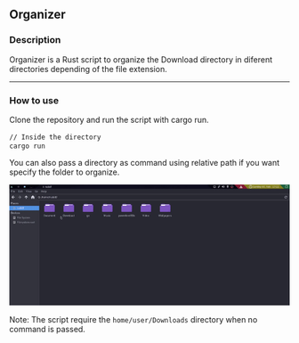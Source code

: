 ## Organizer

### Description

Organizer is a Rust script to organize the Download directory in diferent directories depending of the file extension.
<hr>

### How to use

Clone the repository and run the script with cargo run.
```console
// Inside the directory
cargo run
```
You can also pass a directory as command using relative path if you want specify the folder to organize.

[![Example](./example.gif)](./example.gif)

Note: The script require the ```home/user/Downloads``` directory when no command is passed.

